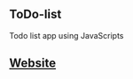 ## ToDo-list
  
Todo list app using JavaScripts

## [Website](https://meta-khushbu-khatri.github.io/Todo-List/)
